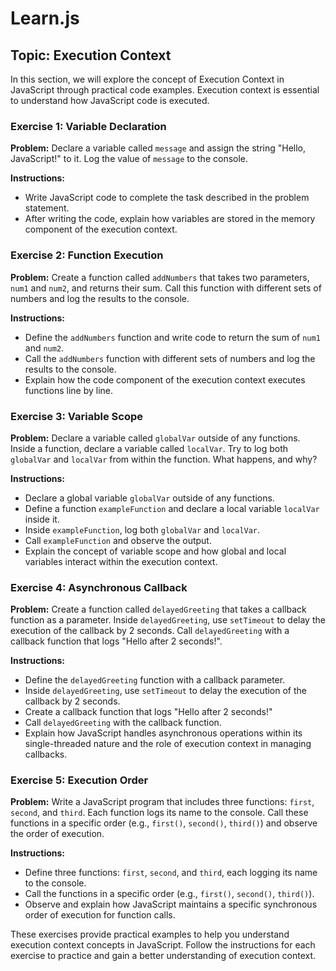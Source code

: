 # Learn.js

## Topic: Execution Context

In this section, we will explore the concept of Execution Context in JavaScript through practical code examples. Execution context is essential to understand how JavaScript code is executed.

### Exercise 1: Variable Declaration

**Problem:** Declare a variable called `message` and assign the string "Hello, JavaScript!" to it. Log the value of `message` to the console.

**Instructions:**
- Write JavaScript code to complete the task described in the problem statement.
- After writing the code, explain how variables are stored in the memory component of the execution context.

### Exercise 2: Function Execution

**Problem:** Create a function called `addNumbers` that takes two parameters, `num1` and `num2`, and returns their sum. Call this function with different sets of numbers and log the results to the console.

**Instructions:**
- Define the `addNumbers` function and write code to return the sum of `num1` and `num2`.
- Call the `addNumbers` function with different sets of numbers and log the results to the console.
- Explain how the code component of the execution context executes functions line by line.

### Exercise 3: Variable Scope

**Problem:** Declare a variable called `globalVar` outside of any functions. Inside a function, declare a variable called `localVar`. Try to log both `globalVar` and `localVar` from within the function. What happens, and why?

**Instructions:**
- Declare a global variable `globalVar` outside of any functions.
- Define a function `exampleFunction` and declare a local variable `localVar` inside it.
- Inside `exampleFunction`, log both `globalVar` and `localVar`.
- Call `exampleFunction` and observe the output.
- Explain the concept of variable scope and how global and local variables interact within the execution context.

### Exercise 4: Asynchronous Callback

**Problem:** Create a function called `delayedGreeting` that takes a callback function as a parameter. Inside `delayedGreeting`, use `setTimeout` to delay the execution of the callback by 2 seconds. Call `delayedGreeting` with a callback function that logs "Hello after 2 seconds!".

**Instructions:**
- Define the `delayedGreeting` function with a callback parameter.
- Inside `delayedGreeting`, use `setTimeout` to delay the execution of the callback by 2 seconds.
- Create a callback function that logs "Hello after 2 seconds!"
- Call `delayedGreeting` with the callback function.
- Explain how JavaScript handles asynchronous operations within its single-threaded nature and the role of execution context in managing callbacks.

### Exercise 5: Execution Order

**Problem:** Write a JavaScript program that includes three functions: `first`, `second`, and `third`. Each function logs its name to the console. Call these functions in a specific order (e.g., `first()`, `second()`, `third()`) and observe the order of execution.

**Instructions:**
- Define three functions: `first`, `second`, and `third`, each logging its name to the console.
- Call the functions in a specific order (e.g., `first()`, `second()`, `third()`).
- Observe and explain how JavaScript maintains a specific synchronous order of execution for function calls.

These exercises provide practical examples to help you understand execution context concepts in JavaScript. Follow the instructions for each exercise to practice and gain a better understanding of execution context.
